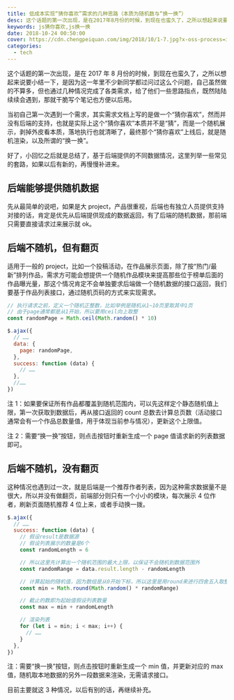 ```yaml
---
title: 低成本实现“猜你喜欢”需求的几种思路（本质为随机数与“换一换”）
desc: 这个话题的第一次出现，是在2017年8月份的时候，到现在也蛮久了，之所以想起来说要小结一下，是因为这一年里不少新同学都过问过这么个问题，自己虽然做的不算多，但也通过几种情况完成了各类需求，写个笔记也方便以后用。那会自己第一次遇到一个需求是做一个“猜你喜欢”，然后没有后端的支持，也就是实际上这个“猜你喜欢”本质并不是“猜”，而是一个随机展示，也就是所谓的“换一换”。
keywords: js猜你喜欢,js换一换
date: 2018-10-24 00:50:00
cover: https://cdn.chengpeiquan.com/img/2018/10/1-7.jpg?x-oss-process=image/interlace,1
categories:
  - tech
---
```


这个话题的第一次出现，是在 2017 年 8 月份的时候，到现在也蛮久了，之所以想起来说要小结一下，是因为这一年里不少新同学都过问过这么个问题，自己虽然做的不算多，但也通过几种情况完成了各类需求，给了他们一些思路指点，既然陆陆续续会遇到，那就干脆写个笔记也方便以后用。

当初自己第一次遇到一个需求，其实需求文档上写的是做一个“猜你喜欢”，然而并没有后端的支持，也就是实际上这个“猜你喜欢”本质并不是“猜”，而是一个随机展示，剥掉外皮看本质，落地执行也就清晰了，最终那个“猜你喜欢”上线后，就是随机渲染，以及所谓的“换一换”。

好了，小回忆之后就是总结了，基于后端提供的不同数据情况，这里列举一些常见的套路，如果以后有新的，再慢慢补进来。

## 后端能够提供随机数据

先从最简单的说吧，如果是大 project，产品很重视，后端也有独立人员提供支持对接的话，肯定是优先从后端提供现成的数据返回，有了后端的随机数据，那前端只需要直接请求过来展示就 ok。

## 后端不随机，但有翻页

适用于一般的 project，比如一个投稿活动，在作品展示页面，除了按“热门/最新”排列作品，需求方可能会想提供一个随机作品模块来提高那些位于榜单后面的作品曝光量，那这个情况肯定不会单独要求后端做一个随机数据的接口返回，我们要基于作品列表接口，通过随机页码的方式来实现需求。

```javascript
// 执行请求之前，定义一个随机正整数，比如举例是随机从1~10页里取其中1页
// 由于page通常都是从1开始，所以要用ceil向上取整
const randomPage = Math.ceil(Math.random() * 10)

$.ajax({
  // ……
  data: {
    page: randomPage,
  },
  success: function (data) {
    // ……
  },
  //……
})
```

注 1：如果要保证所有作品都覆盖到随机范围内，可以先这样定个静态随机值上限，第一次获取到数据后，再从接口返回的 count 总数去计算总页数（活动接口通常会有一个作品总数量值，用于体现当前参与情况），更新这个上限值。

注 2：需要“换一换”按钮，则点击按钮时重新生成一个 page 值请求新的列表数据即可。

## 后端不随机，没有翻页

这种情况也遇到过一次，就是后端是一个推荐作者列表，因为这种需求数据量不是很大，所以并没有做翻页，前端部分则只有一个小小的模块，每次展示 4 位作者，刷新页面随机推荐 4 位上来，或者手动换一拨。

```javascript
$.ajax({
  // ……
  success: function (data) {
    // 假设result是数据源
    // 假设列表展示的数量是6个
    const randomLength = 6

    // 所以这里先计算出一个随机范围的最大上限，以保证不会随机到数据范围外
    const randomRange = data.result.length - randomLength

    // 计算起始的随机值，因为数组是从0开始下标，所以这里是用round来进行四舍五入取整
    const min = Math.round(Math.random() * randomRange)

    // 截止的数即为起始值假设列表数量
    const max = min + randomLength

    // 渲染列表
    for (let i = min; i < max; i++) {
      // ……
    }
  },
})
```

注：需要“换一换”按钮，则点击按钮时重新生成一个 min 值，并更新对应的 max 值，随机取本地数据的另外一段数据来渲染，无需请求接口。

目前主要就这 3 种情况，以后有别的话，再继续补充。
